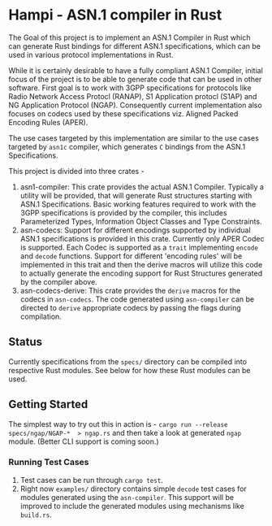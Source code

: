# Hampi - ASN.1 compiler in Rust

The Goal of this project is to implement an ASN.1 Compiler in Rust which can generate Rust bindings for different ASN.1 specifications, which can be used in various protocol implementations in Rust.

While it is certainly desirable to have a fully compliant ASN.1 Compiler, initial focus of the project is to be able to generate code that can be used in other software. First goal is to work with 3GPP specifications for protocols like Radio Network Access Protocl (RANAP), S1 Application protocl (S1AP) and NG Application Protocol (NGAP). Consequently current implementation also focuses on codecs used by these specifications viz. Aligned Packed Encoding Rules (APER).

The use cases targeted by this implementation are similar to the use cases targeted by `asn1c` compiler, which generates `C` bindings from the ASN.1 Specifications.

This project is divided into three crates -

1. asn1-compiler: This crate provides the actual ASN.1 Compiler. Typically a utility will be provided, that will generate Rust structures starting with ASN.1 Specifications. Basic working features required to work with the 3GPP specifications is provided by the compiler, this includes Parameterized Types, Information Object Classes and Type Constraints.
2. asn-codecs: Support for different encodings supported by individual ASN.1 specifications is provided in this crate. Currently only APER Codec is supported. Each Codec is supported as a `trait` implementing `encode` and `decode` functions. Support for different 'encoding rules' will be implemented in this trait and then the derive macros will utilize this code to actually generate the encoding support for Rust Structures generated by the compiler above.
3. asn-codecs-derive: This crate provides the `derive` macros for the codecs in `asn-codecs`. The code generated using `asn-compiler` can be directed to `derive` appropriate codecs by passing the flags during compilation.

## Status

Currently specifications from the `specs/` directory can be compiled into respective Rust modules. See below for how these Rust modules can be used.

## Getting Started

The simplest way to try out this in action is - `cargo run --release specs/ngap/NGAP-*  > ngap.rs` and then take a look at generated `ngap` module. (Better CLI support is coming soon.)

### Running Test Cases

1. Test cases can be run through `cargo test`.
2. Right now `examples/` directory contains simple `decode` test cases for modules generated using the `asn-compiler`. This support will be improved to include the generated modules using mechanisms like `build.rs`.


